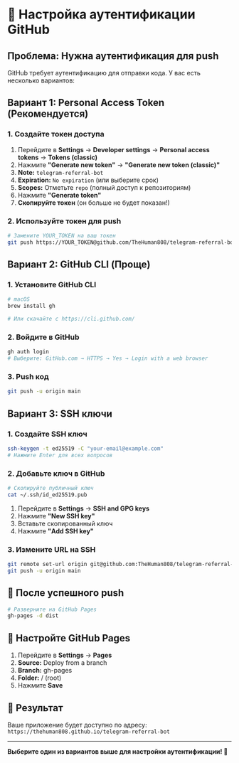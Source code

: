 # 🔐 Настройка аутентификации GitHub

## Проблема: Нужна аутентификация для push

GitHub требует аутентификацию для отправки кода. У вас есть несколько вариантов:

## Вариант 1: Personal Access Token (Рекомендуется)

### 1. Создайте токен доступа
1. Перейдите в **Settings** → **Developer settings** → **Personal access tokens** → **Tokens (classic)**
2. Нажмите **"Generate new token"** → **"Generate new token (classic)"**
3. **Note:** `telegram-referral-bot`
4. **Expiration:** `No expiration` (или выберите срок)
5. **Scopes:** Отметьте `repo` (полный доступ к репозиториям)
6. Нажмите **"Generate token"**
7. **Скопируйте токен** (он больше не будет показан!)

### 2. Используйте токен для push
```bash
# Замените YOUR_TOKEN на ваш токен
git push https://YOUR_TOKEN@github.com/TheHuman808/telegram-referral-bot.git main
```

## Вариант 2: GitHub CLI (Проще)

### 1. Установите GitHub CLI
```bash
# macOS
brew install gh

# Или скачайте с https://cli.github.com/
```

### 2. Войдите в GitHub
```bash
gh auth login
# Выберите: GitHub.com → HTTPS → Yes → Login with a web browser
```

### 3. Push код
```bash
git push -u origin main
```

## Вариант 3: SSH ключи

### 1. Создайте SSH ключ
```bash
ssh-keygen -t ed25519 -C "your-email@example.com"
# Нажмите Enter для всех вопросов
```

### 2. Добавьте ключ в GitHub
```bash
# Скопируйте публичный ключ
cat ~/.ssh/id_ed25519.pub
```

1. Перейдите в **Settings** → **SSH and GPG keys**
2. Нажмите **"New SSH key"**
3. Вставьте скопированный ключ
4. Нажмите **"Add SSH key"**

### 3. Измените URL на SSH
```bash
git remote set-url origin git@github.com:TheHuman808/telegram-referral-bot.git
git push -u origin main
```

## 🚀 После успешного push

```bash
# Разверните на GitHub Pages
gh-pages -d dist
```

## 📱 Настройте GitHub Pages

1. Перейдите в **Settings** → **Pages**
2. **Source:** Deploy from a branch
3. **Branch:** gh-pages
4. **Folder:** / (root)
5. Нажмите **Save**

## 🎯 Результат

Ваше приложение будет доступно по адресу:
`https://thehuman808.github.io/telegram-referral-bot`

---

**Выберите один из вариантов выше для настройки аутентификации! 🔐**
